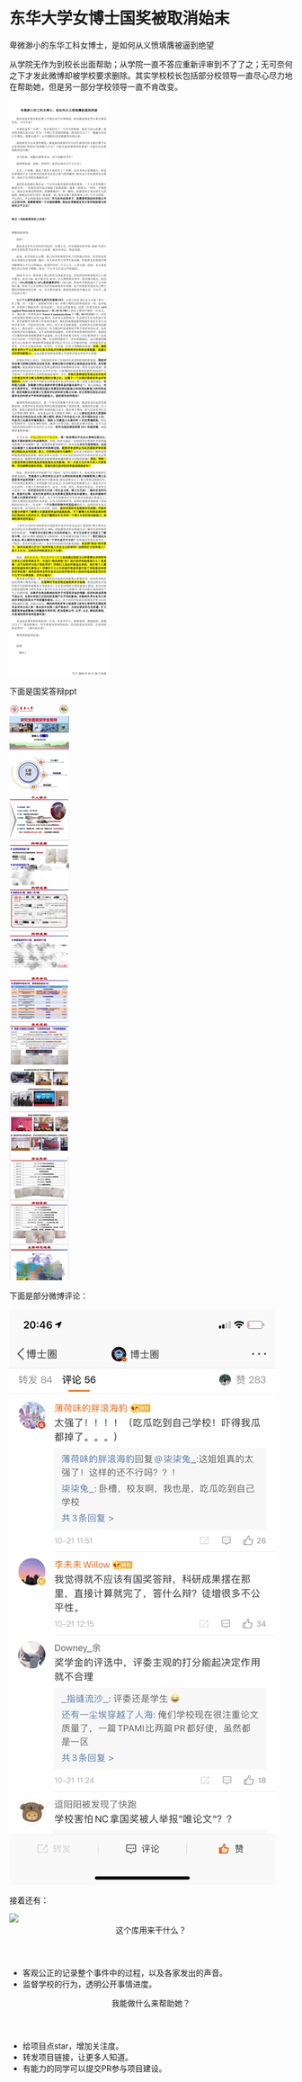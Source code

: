 # 东华大学女博士国奖被取消始末
卑微渺小的东华工科女博士，是如何从义愤填膺被逼到绝望

从学院无作为到校长出面帮助；从学院一直不答应重新评审到不了了之；无可奈何之下才发此微博却被学校要求删除。其实学校校长包括部分校领导一直尽心尽力地在帮助她，但是另一部分学校领导一直不肯改变。

<img src="https://github.com/tinysuperman/-/blob/main/images/need_justice.jpeg">

下面是国奖答辩ppt

<img src="https://github.com/tinysuperman/-/blob/main/images/no_peace.jpeg">

下面是部分微博评论： 

<img width=“450” src="https://github.com/tinysuperman/-/blob/main/images/comment.png">

接着还有：

<img src="https://github.com/tinysuperman/-/blob/main/images/comment2.jpeg">

<header>  这个库用来干什么？</header>
<ul>
  <li>客观公正的记录整个事件中的过程，以及各家发出的声音。</li>
  <li>监督学校的行为，透明公开事情进度。</li>
</ul>

<header>  我能做什么来帮助她？</header>
<ul>
  <li>给项目点star，增加关注度。</li>
  <li>转发项目链接，让更多人知道。</li>
  <li>有能力的同学可以提交PR参与项目建设。</li>
</ul>
